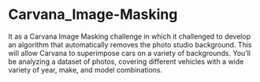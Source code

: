 # Carvana_Image-Masking
It as a Carvana Image Masking challenge in which it challenged to develop an algorithm that automatically removes the photo studio background. This will allow Carvana to superimpose cars on a variety of backgrounds. You’ll be analyzing a dataset of photos, covering different vehicles with a wide variety of year, make, and model combinations.
